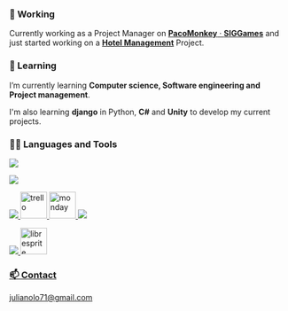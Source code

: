 ### 🔭 Working
Currently working as a Project Manager on [**PacoMonkey** · **SIGGames**](https://github.com/SIGGgames) and just started working on a [**Hotel Management**](https://github.com/Aniol0012/JointProject) Project.

### 🌱 Learning
I’m currently learning **Computer science, Software engineering and Project management**. 

I'm also learning **django** in Python, **C#** and **Unity** to develop my current projects.

### 👨‍💻 Languages and Tools
<a href="https://skillicons.dev">
    <img src="https://skillicons.dev/icons?i=java,py,django,c,linux" /> 
</p>
<a href="https://skillicons.dev">
    <img src="https://skillicons.dev/icons?i=cs,unity,sqlite,postgres,r" /> 
</p>
<a href="https://skillicons.dev">
    <img src="https://skillicons.dev/icons?i=git,github" />
    <img src="https://cdn2.iconfinder.com/data/icons/social-icons-33/128/Trello-512.png" alt="trello" width="48" height="48"/>
    <img src="https://cdn.icon-icons.com/icons2/2699/PNG/512/monday_logo_icon_168967.png" alt="monday" width="48" height="48"/>
    <img src="https://skillicons.dev/icons?i=discord" />
</p>
<a href="https://skillicons.dev">
    <img src="https://skillicons.dev/icons?i=latex,md,figma,blender" /> <img src="https://libresprite.github.io/assets/ase.ico" alt="libresprite" width="48" height="48"/> 
</p>
  
### 📫 Contact
[julianolo71@gmail.com](mailto:julianolo71@gmail.com)
